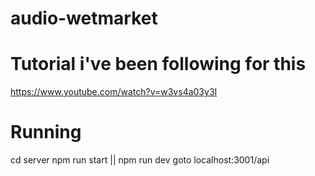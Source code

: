 # audio-wetmarket

# Tutorial i've been following for this

https://www.youtube.com/watch?v=w3vs4a03y3I

# Running

cd server
npm run start || npm run dev
goto localhost:3001/api
